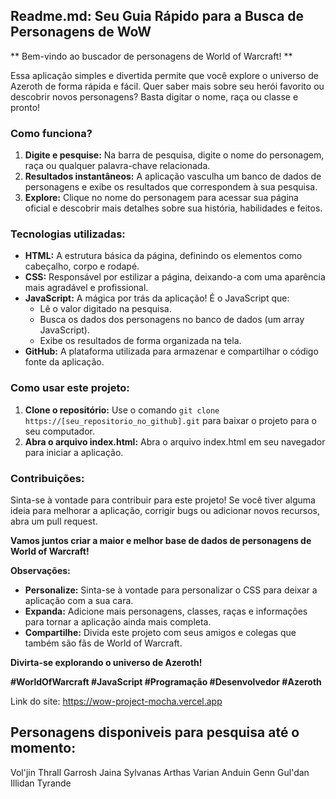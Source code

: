 ## Readme.md: Seu Guia Rápido para a Busca de Personagens de WoW

** Bem-vindo ao buscador de personagens de World of Warcraft! **

Essa aplicação simples e divertida permite que você explore o universo de Azeroth de forma rápida e fácil. Quer saber mais sobre seu herói favorito ou descobrir novos personagens? Basta digitar o nome, raça ou classe e pronto!

### **Como funciona?**

1. **Digite e pesquise:** Na barra de pesquisa, digite o nome do personagem, raça ou qualquer palavra-chave relacionada.
2. **Resultados instantâneos:** A aplicação vasculha um banco de dados de personagens e exibe os resultados que correspondem à sua pesquisa.
3. **Explore:** Clique no nome do personagem para acessar sua página oficial e descobrir mais detalhes sobre sua história, habilidades e feitos.

### **Tecnologias utilizadas:**

* **HTML:** A estrutura básica da página, definindo os elementos como cabeçalho, corpo e rodapé.
* **CSS:** Responsável por estilizar a página, deixando-a com uma aparência mais agradável e profissional.
* **JavaScript:** A mágica por trás da aplicação! É o JavaScript que:
    * Lê o valor digitado na pesquisa.
    * Busca os dados dos personagens no banco de dados (um array JavaScript).
    * Exibe os resultados de forma organizada na tela.
* **GitHub:** A plataforma utilizada para armazenar e compartilhar o código fonte da aplicação.

### **Como usar este projeto:**

1. **Clone o repositório:** Use o comando `git clone https://[seu_repositorio_no_github].git` para baixar o projeto para o seu computador.
2. **Abra o arquivo index.html:** Abra o arquivo index.html em seu navegador para iniciar a aplicação.

### **Contribuições:**

Sinta-se à vontade para contribuir para este projeto! Se você tiver alguma ideia para melhorar a aplicação, corrigir bugs ou adicionar novos recursos, abra um pull request.

**Vamos juntos criar a maior e melhor base de dados de personagens de World of Warcraft!**

**Observações:**

* **Personalize:** Sinta-se à vontade para personalizar o CSS para deixar a aplicação com a sua cara.
* **Expanda:** Adicione mais personagens, classes, raças e informações para tornar a aplicação ainda mais completa.
* **Compartilhe:** Divida este projeto com seus amigos e colegas que também são fãs de World of Warcraft.

**Divirta-se explorando o universo de Azeroth!**

**#WorldOfWarcraft #JavaScript #Programação #Desenvolvedor #Azeroth**

Link do site: https://wow-project-mocha.vercel.app

## Personagens disponiveis para pesquisa até o momento:
Vol'jin
Thrall
Garrosh
Jaina
Sylvanas
Arthas
Varian
Anduin
Genn
Gul'dan
Illidan
Tyrande
